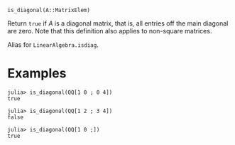 ```
is_diagonal(A::MatrixElem)
```

Return `true` if $A$ is a diagonal matrix, that is, all entries off the main diagonal are zero. Note that this definition also applies to non-square matrices.

Alias for `LinearAlgebra.isdiag`.

# Examples

```jldoctest
julia> is_diagonal(QQ[1 0 ; 0 4])
true

julia> is_diagonal(QQ[1 2 ; 3 4])
false

julia> is_diagonal(QQ[1 0 ;])
true
```
